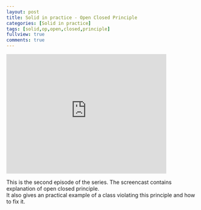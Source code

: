 ```yaml
---
layout: post
title: Solid in practice - Open Closed Principle
categories: [Solid in practice]
tags: [solid,op,open,closed,principle]
fullview: true
comments: true
---
```


<iframe width="420" height="315" src="https://www.youtube.com/embed/Ia340JN3ZS4" frameborder="0" allowfullscreen></iframe>

This is the second episode of the series. The screencast contains explanation of open closed principle.  
It also gives an practical example of a class violating this principle and how to fix it.


